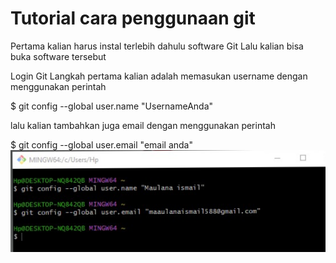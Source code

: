 # Tutorial cara penggunaan git

Pertama kalian harus instal terlebih dahulu software Git Lalu kalian bisa buka software tersebut

Login Git
Langkah pertama kalian adalah memasukan username dengan menggunakan perintah

$ git config --global user.name "UsernameAnda"

lalu kalian tambahkan juga email dengan menggunakan perintah

$ git config --global user.email "email anda"
![Gambar 1](screenshot/ss1.png)

